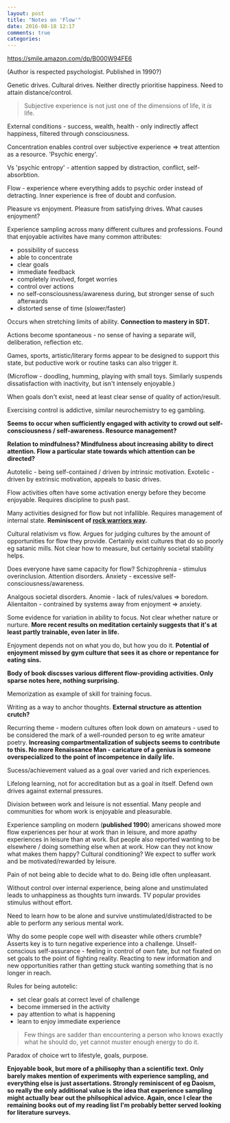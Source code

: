 ```yaml
---
layout: post
title: "Notes on 'Flow'"
date: 2016-08-18 12:17
comments: true
categories: 
---
```


<https://smile.amazon.com/dp/B000W94FE6>

(Author is respected psychologist. Published in 1990?)

Genetic drives. Cultural drives. Neither directly prioritise happiness. Need to attain distance/control.

> Subjective experience is not just one of the dimensions of life, it *is* life.

External conditions - success, wealth, health - only indirectly affect happiness, filtered through consciousness.

Concentration enables control over subjective experience => treat attention as a resource. 'Psychic energy'.

Vs 'psychic entropy' - attention sapped by distraction, conflict, self-absorbtion.

Flow - experience where everything adds to psychic order instead of detracting. Inner experience is free of doubt and confusion.

Pleasure vs enjoyment. Pleasure from satisfying drives. What causes enjoyment?

Experience sampling across many different cultures and professions. Found that enjoyable activites have many common attributes:

* possibility of success 
* able to concentrate
* clear goals
* immediate feedback
* completely involved, forget worries
* control over actions
* no self-consciousness/awareness during, but stronger sense of such afterwards
* distorted sense of time (slower/faster)

Occurs when stretching limits of ability. __Connection to mastery in SDT.__

Actions become spontaneous - no sense of having a separate will, deliberation, reflection etc.

Games, sports, artistic/literary forms appear to be designed to support this state, but poductive work or routine tasks can also trigger it.

(Microflow - doodling, humming, playing with small toys. Similarly suspends dissatisfaction with inactivity, but isn't intensely enjoyable.)

When goals don't exist, need at least clear sense of quality of action/result.

Exercising control is addictive, similar neurochemistry to eg gambling.

__Seems to occur when sufficiently engaged with activity to crowd out self-consciousness / self-awareness. Resource management?__

__Relation to mindfulness? Mindfulness about increasing ability to direct attention. Flow a particular state towards which attention can be directed?__

Autotelic - being self-contained / driven by intrinsic motivation. Exotelic - driven by extrinsic motivation, appeals to basic drives.

Flow activities often have some activation energy before they become enjoyable. Requires discipline to push past.

Many activities designed for flow but not infallible. Requires management of internal state. __Reminiscent of [rock warriors way](https://smile.amazon.com/Rock-Warriors-Way-Training-Climbers/dp/B00CAYIKEW).__

Cultural relativism vs flow. Argues for judging cultures by the amount of opportunities for flow they provide. Certainly exist cultures that do so poorly eg satanic mills. Not clear how to measure, but certainly societal stability helps.

Does everyone have same capacity for flow? Schizophrenia - stimulus overinclusion. Attention disorders. Anxiety - excessive self-consciousness/awareness.

Analgous societal disorders. Anomie - lack of rules/values => boredom. Alientaiton - contrained by systems away from enjoyment => anxiety.

Some evidence for variation in ability to focus. Not clear whether nature or nurture. __More recent results on meditation certainly suggests that it's at least partly trainable, even later in life.__

Enjoyment depends not on what you do, but how you do it. __Potential of enjoyment missed by gym culture that sees it as chore or repentance for eating sins.__

__Body of book discsses various different flow-providing activities. Only sparse notes here, nothing surprising.__

Memorization as example of skill for training focus. 

Writing as a way to anchor thoughts. __External structure as attention crutch?__

Recurring theme - modern cultures often look down on amateurs - used to be considered the mark of a well-rounded person to eg write amateur poetry. __Increasing compartmentalization of subjects seems to contribute to this. No more Renaissance Man - caricature of a genius is someone overspecialized to the point of incompetence in daily life.__

Sucess/achievement valued as a goal over varied and rich experiences. 

Lifelong learning, not for accreditation but as a goal in itself. Defend own drives against external pressures.

Division between work and leisure is not essential. Many people and communities for whom work is enjoyable and pleasurable.

Experience sampling on modern (__published 1990__) americans showed more flow experiences per hour at work than in leisure, and more apathy experiences in leisure than at work. But people also reported wanting to be elsewhere / doing something else when at work. How can they not know what makes them happy? Cultural conditioning? We expect to suffer work and be motivated/rewarded by leisure.

Pain of not being able to decide what to do. Being idle often unpleasant. 

Without control over internal experience, being alone and unstimulated leads to unhappiness as thoughts turn inwards. TV popular provides stimulus without effort.

Need to learn how to be alone and survive unstimulated/distracted to be able to perform any serious mental work.

Why do some people cope well with diseaster while others crumble? Asserts key is to turn negative experience into a challenge. Unself-conscious self-assurance - feeling in control of own fate, but not fixated on set goals to the point of fighting reality. Reacting to new information and new opportunities rather than getting stuck wanting something that is no longer in reach.

Rules for being autotelic:

* set clear goals at correct level of challenge
* become immersed in the activity
* pay attention to what is happening
* learn to enjoy immediate experience

> Few things are sadder than encountering a person who knows exactly what he should do, yet cannot muster enough energy to do it.

Paradox of choice wrt to lifestyle, goals, purpose.

__Enjoyable book, but more of a philisophy than a scientific text. Only barely makes mention of experiments with experience sampling, and everything else is just assertations. Strongly reminiscent of eg Daoism, so really the only additional value is the idea that experience sampling might actually bear out the philsophical advice. Again, once I clear the remaining books out of my reading list I'm probably better served looking for literature surveys.__
